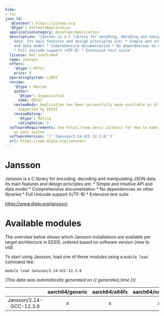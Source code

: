 ```yaml
---
hide:
- toc
json_ld:
  '@context': https://schema.org
  '@type': SoftwareApplication
  applicationCategory: DeveloperApplication
  description: 'Jansson is a C library for encoding, decoding and manipulating JSON
    data. Its main features and design principles are: * Simple and intuitive API
    and data model * Comprehensive documentation * No dependencies on other libraries
    * Full Unicode support (UTF-8) * Extensive test suite'
  license: Not confirmed
  name: Jansson
  offers:
    '@type': Offer
    price: 0
  operatingSystem: LINUX
  review:
    '@type': Review
    author:
      '@type': Organization
      name: EESSI
    reviewBody: Application has been successfully made available on all architectures
      supported by EESSI
    reviewRating:
      '@type': Rating
      ratingValue: 5
  softwareRequirements: See https://www.eessi.io/docs/ for how to make EESSI available
    on your system
  softwareVersion: '[''Jansson/2.14-GCC-12.3.0'']'
  url: https://www.digip.org/jansson/
---
```


Jansson
=======


Jansson is a C library for encoding, decoding and manipulating JSON data. Its main features and design principles are: * Simple and intuitive API and data model * Comprehensive documentation * No dependencies on other libraries * Full Unicode support (UTF-8) * Extensive test suite

https://www.digip.org/jansson/
# Available modules


The overview below shows which Jansson installations are available per target architecture in EESSI, ordered based on software version (new to old).

To start using Jansson, load one of these modules using a `module load` command like:

```shell
module load Jansson/2.14-GCC-12.3.0
```

*(This data was automatically generated on {{ generated_time }})*

| |aarch64/generic|aarch64/a64fx|aarch64/neoverse_n1|aarch64/neoverse_v1|aarch64/nvidia/grace|x86_64/generic|x86_64/amd/zen2|x86_64/amd/zen3|x86_64/amd/zen4|x86_64/intel/cascadelake|x86_64/intel/haswell|x86_64/intel/icelake|x86_64/intel/sapphirerapids|x86_64/intel/skylake_avx512|
| :---: | :---: | :---: | :---: | :---: | :---: | :---: | :---: | :---: | :---: | :---: | :---: | :---: | :---: | :---: |
|Jansson/2.14-GCC-12.3.0|x|x|x|x|x|x|x|x|x|x|x|x|x|x|
